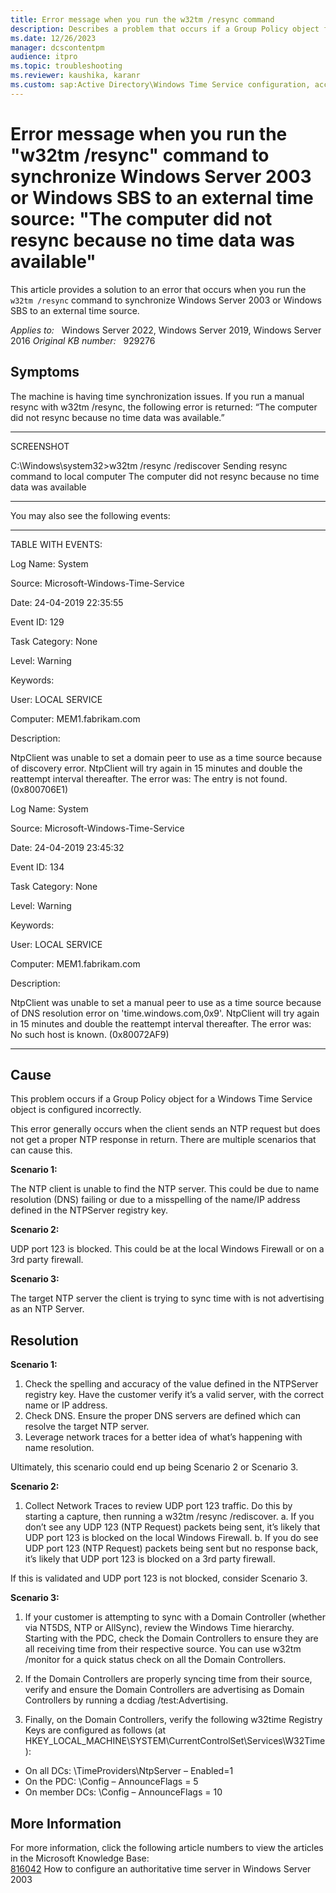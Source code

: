 ```yaml
---
title: Error message when you run the w32tm /resync command
description: Describes a problem that occurs if a Group Policy object for a Windows Time Service object is configured incorrectly.
ms.date: 12/26/2023
manager: dcscontentpm
audience: itpro
ms.topic: troubleshooting
ms.reviewer: kaushika, karanr
ms.custom: sap:Active Directory\Windows Time Service configuration, accuracy, and synchronization, csstroubleshoot
---
```

# Error message when you run the "w32tm /resync" command to synchronize Windows Server 2003 or Windows SBS to an external time source: "The computer did not resync because no time data was available"

This article provides a solution to an error that occurs when you run the `w32tm /resync` command to synchronize Windows Server 2003 or Windows SBS to an external time source.

_Applies to:_ &nbsp; Windows Server 2022, Windows Server 2019, Windows Server 2016
_Original KB number:_ &nbsp; 929276

## Symptoms

The machine is having time synchronization issues. If you run a manual resync with w32tm /resync, the following error is returned: “The computer did not resync because no time data was available.”

------------------------------------------------------------------------------------------------------------
SCREENSHOT

C:\Windows\system32>w32tm /resync /rediscover Sending resync command to local computer The computer did not resync because no time data was available

------------------------------------------------------------------------------------------------------------

You may also see the following events:

------------------------------------------------------------------------------------------------------------
TABLE WITH EVENTS:

Log Name: System

Source: Microsoft-Windows-Time-Service

Date: 24-04-2019 22:35:55

Event ID: 129

Task Category: None

Level: Warning

Keywords:

User: LOCAL SERVICE

Computer: MEM1.fabrikam.com

Description:

NtpClient was unable to set a domain peer to use as a time source because of discovery error. NtpClient will try again in 15 minutes and double the reattempt interval thereafter. The error was: The entry is not found. (0x800706E1)

Log Name: System

Source: Microsoft-Windows-Time-Service

Date: 24-04-2019 23:45:32

Event ID: 134

Task Category: None

Level: Warning

Keywords:

User: LOCAL SERVICE

Computer: MEM1.fabrikam.com

Description:

NtpClient was unable to set a manual peer to use as a time source because of DNS resolution error on 'time.windows.com,0x9'. NtpClient will try again in 15 minutes and double the reattempt interval thereafter. The error was: No such host is known. (0x80072AF9)

------------------------------------------------------------------------------------------------------------

## Cause

This problem occurs if a Group Policy object for a Windows Time Service object is configured incorrectly.

This error generally occurs when the client sends an NTP request but does not get a proper NTP response in return. There are multiple scenarios that can cause this.

**Scenario 1:**

The NTP client is unable to find the NTP server. This could be due to name resolution (DNS) failing or due to a misspelling of the name/IP address defined in the NTPServer registry key.

**Scenario 2:**

UDP port 123 is blocked. This could be at the local Windows Firewall or on a 3rd party firewall.

**Scenario 3:**

The target NTP server the client is trying to sync time with is not advertising as an NTP Server.

## Resolution

**Scenario 1:**

1. Check the spelling and accuracy of the value defined in the NTPServer registry key. Have the customer verify it’s a valid server, with the correct name or IP address.
2. Check DNS. Ensure the proper DNS servers are defined which can resolve the target NTP server.
3. Leverage network traces for a better idea of what’s happening with name resolution.

Ultimately, this scenario could end up being Scenario 2 or Scenario 3.

**Scenario 2:**

1. Collect Network Traces to review UDP port 123 traffic. Do this by starting a capture, then running a w32tm /resync /rediscover.
   a. If you don’t see any UDP 123 (NTP Request) packets being sent, it’s likely that UDP port 123 is blocked on the local Windows Firewall.
   b. If you do see UDP port 123 (NTP Request) packets being sent but no response back, it’s likely that UDP port 123 is blocked on a 3rd party firewall.

If this is validated and UDP port 123 is not blocked, consider Scenario 3.

**Scenario 3:**
1. If your customer is attempting to sync with a Domain Controller (whether via NT5DS, NTP or AllSync), review the Windows Time hierarchy. Starting with the PDC, check the Domain Controllers to ensure they are all receiving time from their respective source. You can use w32tm /monitor for a quick status check on all the Domain Controllers.

2. If the Domain Controllers are properly syncing time from their source, verify and ensure the Domain Controllers are advertising as Domain Controllers by running a dcdiag /test:Advertising.

3. Finally, on the Domain Controllers, verify the following w32time Registry Keys are configured as follows (at HKEY_LOCAL_MACHINE\SYSTEM\CurrentControlSet\Services\W32Time):
- On all DCs: \TimeProviders\NtpServer – Enabled=1
- On the PDC: \Config – AnnounceFlags = 5
- On member DCs: \Config – AnnounceFlags = 10

## More Information

For more information, click the following article numbers to view the articles in the Microsoft Knowledge Base:  
[816042](configure-authoritative-time-server.md) How to configure an authoritative time server in Windows Server 2003
